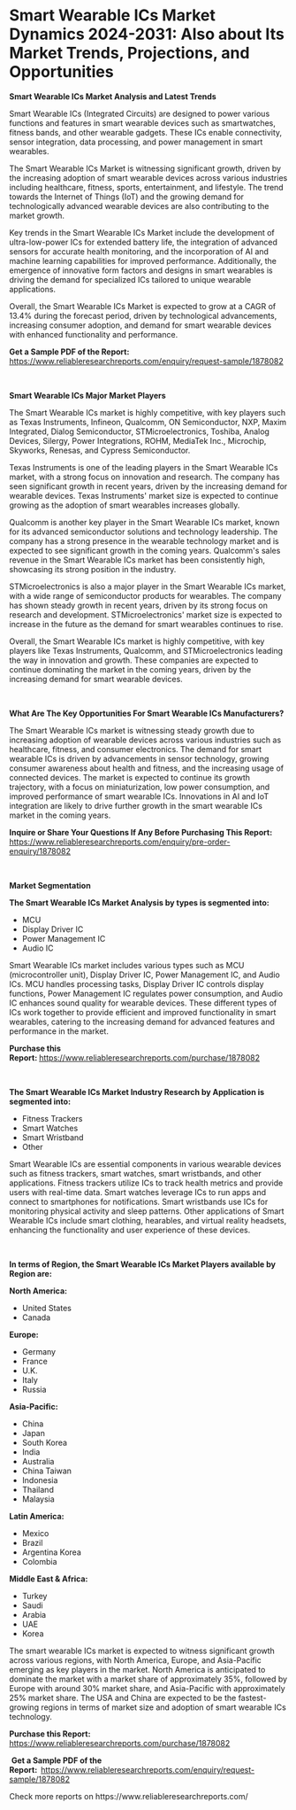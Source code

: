 <p><h1>Smart Wearable ICs Market Dynamics 2024-2031: Also about Its Market Trends, Projections, and Opportunities</h1></p><p><strong>Smart Wearable ICs Market Analysis and Latest Trends</strong></p>
<p><p>Smart Wearable ICs (Integrated Circuits) are designed to power various functions and features in smart wearable devices such as smartwatches, fitness bands, and other wearable gadgets. These ICs enable connectivity, sensor integration, data processing, and power management in smart wearables.</p><p>The Smart Wearable ICs Market is witnessing significant growth, driven by the increasing adoption of smart wearable devices across various industries including healthcare, fitness, sports, entertainment, and lifestyle. The trend towards the Internet of Things (IoT) and the growing demand for technologically advanced wearable devices are also contributing to the market growth.</p><p>Key trends in the Smart Wearable ICs Market include the development of ultra-low-power ICs for extended battery life, the integration of advanced sensors for accurate health monitoring, and the incorporation of AI and machine learning capabilities for improved performance. Additionally, the emergence of innovative form factors and designs in smart wearables is driving the demand for specialized ICs tailored to unique wearable applications.</p><p>Overall, the Smart Wearable ICs Market is expected to grow at a CAGR of 13.4% during the forecast period, driven by technological advancements, increasing consumer adoption, and demand for smart wearable devices with enhanced functionality and performance.</p></p>
<p><strong>Get a Sample PDF of the Report:&nbsp;</strong> <a href="https://www.reliableresearchreports.com/enquiry/request-sample/1878082">https://www.reliableresearchreports.com/enquiry/request-sample/1878082</a></p>
<p>&nbsp;</p>
<p><strong>Smart Wearable ICs Major Market Players</strong></p>
<p><p>The Smart Wearable ICs market is highly competitive, with key players such as Texas Instruments, Infineon, Qualcomm, ON Semiconductor, NXP, Maxim Integrated, Dialog Semiconductor, STMicroelectronics, Toshiba, Analog Devices, Silergy, Power Integrations, ROHM, MediaTek Inc., Microchip, Skyworks, Renesas, and Cypress Semiconductor.</p><p>Texas Instruments is one of the leading players in the Smart Wearable ICs market, with a strong focus on innovation and research. The company has seen significant growth in recent years, driven by the increasing demand for wearable devices. Texas Instruments' market size is expected to continue growing as the adoption of smart wearables increases globally.</p><p>Qualcomm is another key player in the Smart Wearable ICs market, known for its advanced semiconductor solutions and technology leadership. The company has a strong presence in the wearable technology market and is expected to see significant growth in the coming years. Qualcomm's sales revenue in the Smart Wearable ICs market has been consistently high, showcasing its strong position in the industry.</p><p>STMicroelectronics is also a major player in the Smart Wearable ICs market, with a wide range of semiconductor products for wearables. The company has shown steady growth in recent years, driven by its strong focus on research and development. STMicroelectronics' market size is expected to increase in the future as the demand for smart wearables continues to rise.</p><p>Overall, the Smart Wearable ICs market is highly competitive, with key players like Texas Instruments, Qualcomm, and STMicroelectronics leading the way in innovation and growth. These companies are expected to continue dominating the market in the coming years, driven by the increasing demand for smart wearable devices.</p></p>
<p>&nbsp;</p>
<p><strong>What Are The Key Opportunities For Smart Wearable ICs Manufacturers?</strong></p>
<p><p>The Smart Wearable ICs market is witnessing steady growth due to increasing adoption of wearable devices across various industries such as healthcare, fitness, and consumer electronics. The demand for smart wearable ICs is driven by advancements in sensor technology, growing consumer awareness about health and fitness, and the increasing usage of connected devices. The market is expected to continue its growth trajectory, with a focus on miniaturization, low power consumption, and improved performance of smart wearable ICs. Innovations in AI and IoT integration are likely to drive further growth in the smart wearable ICs market in the coming years.</p></p>
<p><strong>Inquire or Share Your Questions If Any Before Purchasing This Report:</strong> <a href="https://www.reliableresearchreports.com/enquiry/pre-order-enquiry/1878082">https://www.reliableresearchreports.com/enquiry/pre-order-enquiry/1878082</a></p>
<p>&nbsp;</p>
<p><strong>Market Segmentation</strong></p>
<p><strong>The Smart Wearable ICs Market Analysis by types is segmented into:</strong></p>
<p><ul><li>MCU</li><li>Display Driver IC</li><li>Power Management IC</li><li>Audio IC</li></ul></p>
<p><p>Smart Wearable ICs market includes various types such as MCU (microcontroller unit), Display Driver IC, Power Management IC, and Audio ICs. MCU handles processing tasks, Display Driver IC controls display functions, Power Management IC regulates power consumption, and Audio IC enhances sound quality for wearable devices. These different types of ICs work together to provide efficient and improved functionality in smart wearables, catering to the increasing demand for advanced features and performance in the market.</p></p>
<p><strong>Purchase this Report:&nbsp;</strong><a href="https://www.reliableresearchreports.com/purchase/1878082">https://www.reliableresearchreports.com/purchase/1878082</a></p>
<p>&nbsp;</p>
<p><strong>The Smart Wearable ICs Market Industry Research by Application is segmented into:</strong></p>
<p><ul><li>Fitness Trackers</li><li>Smart Watches</li><li>Smart Wristband</li><li>Other</li></ul></p>
<p><p>Smart Wearable ICs are essential components in various wearable devices such as fitness trackers, smart watches, smart wristbands, and other applications. Fitness trackers utilize ICs to track health metrics and provide users with real-time data. Smart watches leverage ICs to run apps and connect to smartphones for notifications. Smart wristbands use ICs for monitoring physical activity and sleep patterns. Other applications of Smart Wearable ICs include smart clothing, hearables, and virtual reality headsets, enhancing the functionality and user experience of these devices.</p></p>
<p>&nbsp;</p>
<p><strong>In terms of Region, the Smart Wearable ICs Market Players available by Region are:</strong></p>
<p>
    <p> <strong> North America: </strong>
        <ul>
            <li>United States</li>
            <li>Canada</li>
        </ul>
        </p> 
    <p> <strong> Europe: </strong>
        <ul>
            <li>Germany</li>
            <li>France</li>
            <li>U.K.</li>
            <li>Italy</li>
            <li>Russia</li>
        </ul>
        </p> 
    <p> <strong> Asia-Pacific: </strong>
        <ul>
            <li>China</li>
            <li>Japan</li>
            <li>South Korea</li>
            <li>India</li>
            <li>Australia</li>
            <li>China Taiwan</li>
            <li>Indonesia</li>
            <li>Thailand</li>
            <li>Malaysia</li>
        </ul>
        </p> 
    <p> <strong> Latin America: </strong>
        <ul>
            <li>Mexico</li>
            <li>Brazil</li>
            <li>Argentina Korea</li>
            <li>Colombia</li>
        </ul>
        </p> 
    <p> <strong> Middle East & Africa: </strong>
        <ul>
            <li>Turkey</li>
            <li>Saudi</li>
            <li>Arabia</li>
            <li>UAE</li>
            <li>Korea</li>
        </ul>
    </p>
    </p>
<p><p>The smart wearable ICs market is expected to witness significant growth across various regions, with North America, Europe, and Asia-Pacific emerging as key players in the market. North America is anticipated to dominate the market with a market share of approximately 35%, followed by Europe with around 30% market share, and Asia-Pacific with approximately 25% market share. The USA and China are expected to be the fastest-growing regions in terms of market size and adoption of smart wearable ICs technology.</p></p>
<p><strong>Purchase this Report: </strong><a href="https://www.reliableresearchreports.com/purchase/1878082">https://www.reliableresearchreports.com/purchase/1878082</a></p>
<p>&nbsp;<strong>Get a Sample PDF of the Report:&nbsp;&nbsp;</strong><a href="https://www.reliableresearchreports.com/enquiry/request-sample/1878082">https://www.reliableresearchreports.com/enquiry/request-sample/1878082</a></p>
<p><strong></strong></p>
<p>Check more reports on https://www.reliableresearchreports.com/</p>